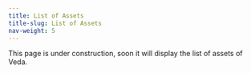 ```yaml
---
title: List of Assets
title-slug: List of Assets
nav-weight: 5
---
```


This page is under construction, soon it will display the list of assets of Veda.
